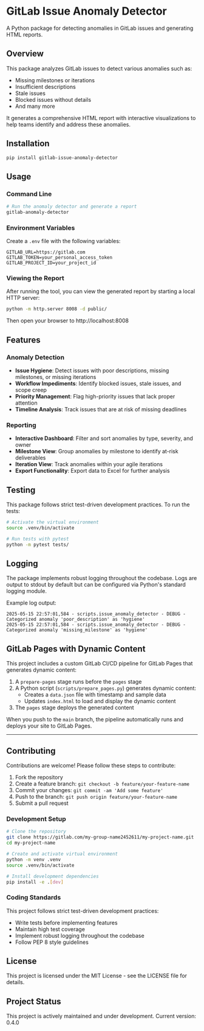 # GitLab Issue Anomaly Detector

A Python package for detecting anomalies in GitLab issues and generating HTML reports.

## Overview

This package analyzes GitLab issues to detect various anomalies such as:
- Missing milestones or iterations
- Insufficient descriptions
- Stale issues
- Blocked issues without details
- And many more

It generates a comprehensive HTML report with interactive visualizations to help teams identify and address these anomalies.

## Installation

```bash
pip install gitlab-issue-anomaly-detector
```

## Usage

### Command Line

```bash
# Run the anomaly detector and generate a report
gitlab-anomaly-detector
```

### Environment Variables

Create a `.env` file with the following variables:

```
GITLAB_URL=https://gitlab.com
GITLAB_TOKEN=your_personal_access_token
GITLAB_PROJECT_ID=your_project_id
```

### Viewing the Report

After running the tool, you can view the generated report by starting a local HTTP server:

```bash
python -m http.server 8008 -d public/
```

Then open your browser to http://localhost:8008

## Features

### Anomaly Detection

- **Issue Hygiene**: Detect issues with poor descriptions, missing milestones, or missing iterations
- **Workflow Impediments**: Identify blocked issues, stale issues, and scope creep
- **Priority Management**: Flag high-priority issues that lack proper attention
- **Timeline Analysis**: Track issues that are at risk of missing deadlines

### Reporting

- **Interactive Dashboard**: Filter and sort anomalies by type, severity, and owner
- **Milestone View**: Group anomalies by milestone to identify at-risk deliverables
- **Iteration View**: Track anomalies within your agile iterations
- **Export Functionality**: Export data to Excel for further analysis

## Testing

This package follows strict test-driven development practices. To run the tests:

```bash
# Activate the virtual environment
source .venv/bin/activate

# Run tests with pytest
python -m pytest tests/
```

## Logging

The package implements robust logging throughout the codebase. Logs are output to stdout by default but can be configured via Python's standard logging module.

Example log output:

```
2025-05-15 22:57:01,584 - scripts.issue_anomaly_detector - DEBUG - Categorized anomaly 'poor_description' as 'hygiene'
2025-05-15 22:57:01,584 - scripts.issue_anomaly_detector - DEBUG - Categorized anomaly 'missing_milestone' as 'hygiene'
```

## GitLab Pages with Dynamic Content

This project includes a custom GitLab CI/CD pipeline for GitLab Pages that generates dynamic content:

1. A `prepare-pages` stage runs before the `pages` stage
2. A Python script (`scripts/prepare_pages.py`) generates dynamic content:
   - Creates a `data.json` file with timestamp and sample data
   - Updates `index.html` to load and display the dynamic content
3. The `pages` stage deploys the generated content

When you push to the `main` branch, the pipeline automatically runs and deploys your site to GitLab Pages.

***

## Contributing

Contributions are welcome! Please follow these steps to contribute:

1. Fork the repository
2. Create a feature branch: `git checkout -b feature/your-feature-name`
3. Commit your changes: `git commit -am 'Add some feature'`
4. Push to the branch: `git push origin feature/your-feature-name`
5. Submit a pull request

### Development Setup

```bash
# Clone the repository
git clone https://gitlab.com/my-group-name2452611/my-project-name.git
cd my-project-name

# Create and activate virtual environment
python -m venv .venv
source .venv/bin/activate

# Install development dependencies
pip install -e .[dev]
```

### Coding Standards

This project follows strict test-driven development practices:

- Write tests before implementing features
- Maintain high test coverage
- Implement robust logging throughout the codebase
- Follow PEP 8 style guidelines

## License

This project is licensed under the MIT License - see the LICENSE file for details.

## Project Status

This project is actively maintained and under development. Current version: 0.4.0
